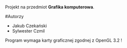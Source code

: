 Projekt na przedmiot **Grafika komputerowa**.


#Autorzy
- Jakub Czekański
- Sylwester Czmil

Program wymaga karty graficznej zgodnej z OpenGL 3.2 !
